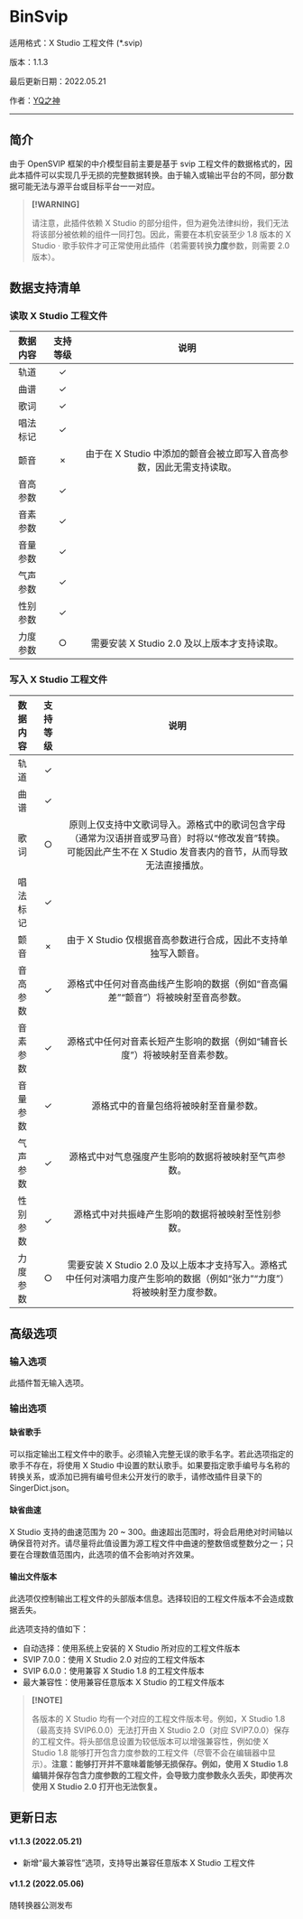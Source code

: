 # BinSvip

适用格式：X Studio 工程文件 (*.svip)

版本：1.1.3

最后更新日期：2022.05.21

作者：[YQ之神](https://space.bilibili.com/102844209)

-----

## 简介

由于 OpenSVIP 框架的中介模型目前主要是基于 svip 工程文件的数据格式的，因此本插件可以实现几乎无损的完整数据转换。由于输入或输出平台的不同，部分数据可能无法与源平台或目标平台一一对应。

> **[!WARNING]**
>
> 请注意，此插件依赖 X Studio 的部分组件，但为避免法律纠纷，我们无法将该部分被依赖的组件一同打包。因此，需要在本机安装至少 1.8 版本的 X Studio · 歌手软件才可正常使用此插件（若需要转换**力度**参数，则需要 2.0 版本）。

## 数据支持清单

### 读取 X Studio 工程文件

| 数据内容 | 支持等级 |                             说明                             |
| :------: | :------: | :----------------------------------------------------------: |
|   轨道   |    ✓     |                                                              |
|   曲谱   |    ✓     |                                                              |
|   歌词   |    ✓     |                                                              |
| 唱法标记 |    ✓     |                                                              |
|   颤音   |    ×     | 由于在 X Studio 中添加的颤音会被立即写入音高参数，因此无需支持读取。 |
| 音高参数 |    ✓     |                                                              |
| 音素参数 |    ✓     |                                                              |
| 音量参数 |    ✓     |                                                              |
| 气声参数 |    ✓     |                                                              |
| 性别参数 |    ✓     |                                                              |
| 力度参数 |    ○     |         需要安装 X Studio 2.0 及以上版本才支持读取。         |

### 写入 X Studio 工程文件

| 数据内容 | 支持等级 |                             说明                             |
| :------: | :------: | :----------------------------------------------------------: |
|   轨道   |    ✓     |                                                              |
|   曲谱   |    ✓     |                                                              |
|   歌词   |    ○     | 原则上仅支持中文歌词导入。源格式中的歌词包含字母（通常为汉语拼音或罗马音）时将以“修改发音”转换。可能因此产生不在 X Studio 发音表内的音节，从而导致无法直接播放。 |
| 唱法标记 |    ✓     |                                                              |
|   颤音   |    ×     | 由于 X Studio 仅根据音高参数进行合成，因此不支持单独写入颤音。 |
| 音高参数 |    ✓     | 源格式中任何对音高曲线产生影响的数据（例如“音高偏差”“颤音”）将被映射至音高参数。 |
| 音素参数 |    ✓     | 源格式中任何对音素长短产生影响的数据（例如“辅音长度”）将被映射至音素参数。 |
| 音量参数 |    ✓     |            源格式中的音量包络将被映射至音量参数。            |
| 气声参数 |    ✓     |     源格式中对气息强度产生影响的数据将被映射至气声参数。     |
| 性别参数 |    ✓     |      源格式中对共振峰产生影响的数据将被映射至性别参数。      |
| 力度参数 |    ○     | 需要安装 X Studio 2.0 及以上版本才支持写入。源格式中任何对演唱力度产生影响的数据（例如“张力”“力度”）将被映射至力度参数。 |

## 高级选项

### 输入选项

此插件暂无输入选项。

### 输出选项

#### 缺省歌手

可以指定输出工程文件中的歌手。必须输入完整无误的歌手名字。若此选项指定的歌手不存在，将使用 X Studio 中设置的默认歌手。如果要指定歌手编号与名称的转换关系，或添加已拥有编号但未公开发行的歌手，请修改插件目录下的 SingerDict.json。

#### 缺省曲速

X Studio 支持的曲速范围为 20 ~ 300。曲速超出范围时，将会启用绝对时间轴以确保音符对齐。请尽量将此值设置为源工程文件中曲速的整数倍或整数分之一；只要在合理数值范围内，此选项的值不会影响对齐效果。

#### 输出文件版本

此选项仅控制输出工程文件的头部版本信息。选择较旧的工程文件版本不会造成数据丢失。

此选项支持的值如下：

- 自动选择：使用系统上安装的 X Studio 所对应的工程文件版本
- SVIP 7.0.0：使用 X Studio 2.0 对应的工程文件版本
- SVIP 6.0.0：使用兼容 X Studio 1.8 的工程文件版本
- 最大兼容性：使用兼容任意版本 X Studio 的工程文件版本

> **[!NOTE]**
>
> 各版本的 X Studio 均有一个对应的工程文件版本号。例如，X Studio 1.8（最高支持 SVIP6.0.0）无法打开由 X Studio 2.0（对应 SVIP7.0.0）保存的工程文件。将头部信息设置为较低版本可以增强兼容性，例如使 X Studio 1.8 能够打开包含力度参数的工程文件（尽管不会在编辑器中显示）。**注意：能够打开并不意味着能够无损保存。例如，使用 X Studio 1.8 编辑并保存包含力度参数的工程文件，会导致力度参数永久丢失，即使再次使用 X Studio 2.0 打开也无法恢复。**

## 更新日志

#### v1.1.3 (2022.05.21)

- 新增“最大兼容性”选项，支持导出兼容任意版本 X Studio 工程文件

#### v1.1.2 (2022.05.06)

随转换器公测发布
